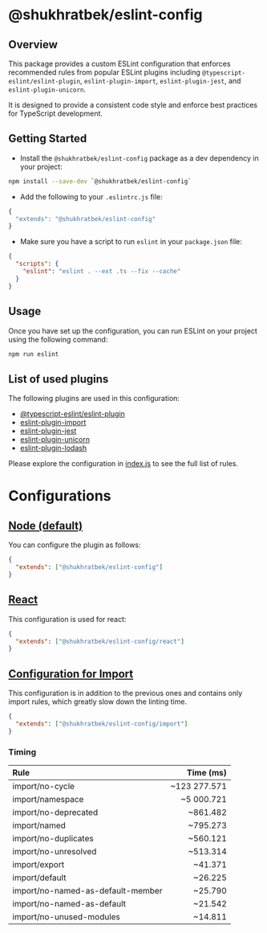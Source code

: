 # @shukhratbek/eslint-config

## Overview

This package provides a custom ESLint configuration that enforces recommended rules from popular ESLint plugins including `@typescript-eslint/eslint-plugin`, `eslint-plugin-import`, `eslint-plugin-jest`, and `eslint-plugin-unicorn`.

It is designed to provide a consistent code style and enforce best practices for TypeScript development.

## Getting Started

- Install the `@shukhratbek/eslint-config` package as a dev dependency in your project:

```bash
npm install --save-dev `@shukhratbek/eslint-config`
```

- Add the following to your `.eslintrc.js` file:

```js
{
  "extends": "@shukhratbek/eslint-config"
}
```

- Make sure you have a script to run `eslint` in your `package.json` file:

```json
{
  "scripts": {
    "eslint": "eslint . --ext .ts --fix --cache"
  }
}
```

## Usage

Once you have set up the configuration, you can run ESLint on your project using the following command:

```bash
npm run eslint
```

## List of used plugins

The following plugins are used in this configuration:

- [@typescript-eslint/eslint-plugin](https://typescript-eslint.io/rules/)
- [eslint-plugin-import](https://github.com/import-js/eslint-plugin-import)
- [eslint-plugin-jest](https://github.com/jest-community/eslint-plugin-jest)
- [eslint-plugin-unicorn](https://github.com/sindresorhus/eslint-plugin-unicorn)
- [eslint-plugin-lodash](https://github.com/wix-incubator/eslint-plugin-lodash)

Please explore the configuration in [index.js](https://github.com/ShukhratbekDev/eslint-config/blob/main/index.js) to see the full list of rules.

# Configurations

## [Node (default)](https://github.com/ShukhratbekDev/eslint-config/blob/main/node.js)

You can configure the plugin as follows:

```json
{
  "extends": ["@shukhratbek/eslint-config"]
}
```

## [React](https://github.com/ShukhratbekDev/eslint-config/blob/main/react.js)

This configuration is used for react:

```json
{
  "extends": ["@shukhratbek/eslint-config/react"]
}
```

## [Configuration for Import](https://github.com/ShukhratbekDev/eslint-config/blob/main/import.js)

This configuration is in addition to the previous ones and contains only import rules, which greatly slow down the linting time.

```json
{
  "extends": ["@shukhratbek/eslint-config/import"]
}
```

### Timing

| Rule                              |    Time (ms) |
| :-------------------------------- | -----------: |
| import/no-cycle                   | ~123 277.571 |
| import/namespace                  |   ~5 000.721 |
| import/no-deprecated              |     ~861.482 |
| import/named                      |     ~795.273 |
| import/no-duplicates              |     ~560.121 |
| import/no-unresolved              |     ~513.314 |
| import/export                     |      ~41.371 |
| import/default                    |      ~26.225 |
| import/no-named-as-default-member |      ~25.790 |
| import/no-named-as-default        |      ~21.542 |
| import/no-unused-modules          |      ~14.811 |
